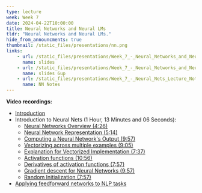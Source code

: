 ```yaml
---
type: lecture
week: Week 7
date: 2024-04-22T10:00:00
title: Neural Networks and Neural LMs
tldr: "Neural Networks and Neural LMs."
hide_from_announcments: true
thumbnail: /static_files/presentations/nn.png
links: 
    - url: /static_files/presentations/Week_7_-_Neural_Networks_and_Neural_LMs.pdf
      name: slides
    - url: /static_files/presentations/Week_7_-_Neural_Networks_and_Neural_LMs_6up.pdf
      name: slides 6up
    - url: /static_files/presentations/Week_7_-_Neural_Nets_Lecture_Notes.pdf
      name: NN Notes
---
```

**Video recordings:**
- [Introduction](XXXXXX)
- Introduction to Neural Nets (1 Hour, 13 Minutes and 06 Seconds):
    - [Neural Networks Overview (4:26)](https://youtu.be/NAZFnD0jfLw)
    - [Neural Network Representation (5:14)](https://youtu.be/bYtACdBD9xo)
    - [Computing a Neural Network's Output (9:57)](https://youtu.be/t99bStihO6g)
    - [Vectorizing across multiple examples (9:05)](https://youtu.be/Vaahd66OQ48)
    - [Explanation for Vectorized Implementation (7:37)](https://youtu.be/ybMkXvEfReg)
    - [Activation functions (10:56)](https://youtu.be/YTCTl1haOHI)
    - [Derivatives of activation functions (7:57)](https://youtu.be/Ah7NChvn8rg)
    - [Gradient descent for Neural Networks (9:57)](https://youtu.be/cTBTdyZl2tk)
    - [Random Initialization (7:57)](https://youtu.be/DMM9wBm-mLk)
- [Applying feedforward networks to NLP tasks](XXXXX)
